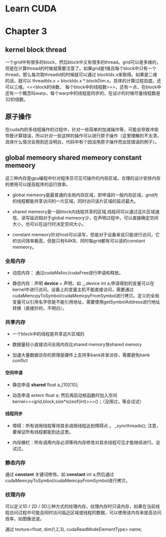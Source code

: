 # Learn CUDA

  

# Chapter 3

  

## kernel block thread

  

一个grid中有很多的block，然后block中又有很多的thread。grid可以是多维的，但是在计算thread的时候就需要注意了。如果grid是1维且每个block中只有一个thread，那么每次取threadid的时候就可以通过 blockIdx.x来取得。如果是二维的话，就可以 threadIdx.x + blockIdx.x * blockDim.x。具体的计算过程百度。还可以三维。<<<block的块数， 每个block中的线程数>>>，还有一点，在block中还有一个概念叫warp，每个warp中的线程是同步的，在设计的时候尽量线程数是32的倍数。

  

## 原子操作

  

在cuda内的多线程操作的过程中，针对一些简单的加减操作等，可能会导致冲突导致计算错误，所以针对一些这样的操作可以进行原子操作（这里理解的不太清，具体什么情况会用到还没明白，代码中有个因没用原子操作而出现错误的例子）。

  

## global memeory shared memeory constant memeory

  

这三种内存是gpu编程中针对程序员可见可操作的内存区域，合理的设计安排内存的使用可以提高程序的运行效率。

- global memeory是最普通的全局内存区域，即申请的一般内存区域，grid内的线程都能共享访问的一片区域，同时访问该片区域的延迟最大。

- shared memeory是一段block内线程共享的区域,线程间可以通过这片区域通信，读写延迟相对于global memeory少，在声明过程中，可以直接确定空间大小，也可以在运行时决定空间大小。

- constant memeory针对host可以读写，但是对于设备来说只能进行访问，它的访问效率极高，但是只有64KB，同时每grid都有可以读的constant memeory。

  

### 全局内存

- 动态内存： 通过cudaMalloc/cudaFree进行申请和释放。

- 静态内存：声明 __device__ + 声明，如 __device int a;申请得到的变量可以在kernel中进行访问。设备上的变量主机不能直接访问，需要通过cudaMemcpyToSymbol/cudaMemcpyFromSymbol进行拷贝。定义的全局变量可以引用名字但是不能引用地址，需要使用getSymbolAddress进行地址转换（直接抄的，不明白）。

  

### 共享内存

  

- 一个block中的线程是共享这片区域的

- 数据量较小直接访问全局内存比shared memory快shared memory

- 加速大量数据访存的原理是硬件上支持多bank并发访存，需要避免bank conflict

  

#### 空间申请

  

- 静态申请 __shared__ float a_[10][10];

- 动态申请 extern float a; 然后再启动核函数时加入空间 kernel<<<grid,block,size*sizeof(int)>>>()；（没用过，等会试试）

  

#### 线程同步

  

- 障碍：所有调用线程等待其余调用线程达到障碍点 。 _syncthreads(); 注意，要保证所有线程都能到达这里。

- 内存栅栏：所有调用内存必须等待内存修改对其余线程可见才能继续进行。没试过。

  

### 静态内存

通过 __constant__ 关键词修饰。如 __constant__ int a;然后通过 cudaMemcpyToSymbol/cudaMemcpyFromSymbol进行拷贝。

  

### 纹理内存

  

可以定义1D / 2D / 3D三种方式的纹理内存，纹理内存时只读内存，如果在当前线程访问过程中可能会同时访问临近区域或线程的数据，可以使用该内存来提高访问效率，如图像滤波。

通过 texture<float, dim(1,2,3), cudaReadModeElementType> name;